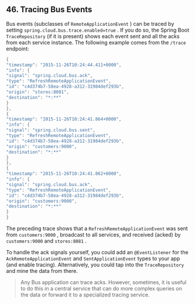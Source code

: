 ## 46. Tracing Bus Events

Bus events (subclasses of  `RemoteApplicationEvent` ) can be traced by setting  `spring.cloud.bus.trace.enabled=true` . If you do so, the Spring Boot  `TraceRepository`  (if it is present) shows each event sent and all the acks from each service instance. The following example comes from the  `/trace`  endpoint:

```java
{
"timestamp": "2015-11-26T10:24:44.411+0000",
"info": {
"signal": "spring.cloud.bus.ack",
"type": "RefreshRemoteApplicationEvent",
"id": "c4d374b7-58ea-4928-a312-31984def293b",
"origin": "stores:8081",
"destination": "*:**"
}
},
{
"timestamp": "2015-11-26T10:24:41.864+0000",
"info": {
"signal": "spring.cloud.bus.sent",
"type": "RefreshRemoteApplicationEvent",
"id": "c4d374b7-58ea-4928-a312-31984def293b",
"origin": "customers:9000",
"destination": "*:**"
}
},
{
"timestamp": "2015-11-26T10:24:41.862+0000",
"info": {
"signal": "spring.cloud.bus.ack",
"type": "RefreshRemoteApplicationEvent",
"id": "c4d374b7-58ea-4928-a312-31984def293b",
"origin": "customers:9000",
"destination": "*:**"
}
}
```

The preceding trace shows that a  `RefreshRemoteApplicationEvent`  was sent from  `customers:9000` , broadcast to all services, and received (acked) by  `customers:9000`  and  `stores:8081` .

To handle the ack signals yourself, you could add an  `@EventListener`  for the  `AckRemoteApplicationEvent`  and  `SentApplicationEvent`  types to your app (and enable tracing). Alternatively, you could tap into the  `TraceRepository`  and mine the data from there.

> Any Bus application can trace acks. However, sometimes, it is useful to do this in a central service that can do more complex queries on the data or forward it to a specialized tracing service.

